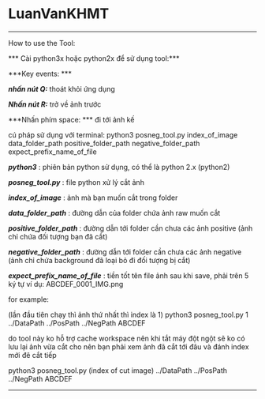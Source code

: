 # LuanVanKHMT


--------------------------------------------------------------------------------------------------------------------------------------------------------------------------------------------------------------------------------------------------------------------------------------------------------------------
How to use the Tool:

*** Cài python3x hoặc python2x để sử dụng tool:***

***Key events: ***

***nhấn nút Q:*** thoát khỏi ứng dụng

***Nhấn nút R:***  trở về ảnh trước

***Nhấn phím space: *** đi tới ảnh kế 

cú pháp sử dụng với terminal: python3 posneg_tool.py  index_of_image  data_folder_path positive_folder_path  negative_folder_path expect_prefix_name_of_file

***python3*** : phiên bản python sử dụng, có thể là python 2.x (python2)

***posneg_tool.py*** : file python xử lý cắt ảnh

***index_of_image*** : ảnh mà bạn muốn cắt trong folder

***data_folder_path*** : đường dẫn của folder chứa ảnh raw muốn cắt

***positive_folder_path*** : đường dẫn tới folder cần chưa các ảnh positive (ảnh chỉ chứa đối tượng bạn đã cắt)

***negative_folder_path*** :  đường dẫn tới folder cần chưa các ảnh negative (ảnh chỉ chứa background đã loại bỏ đi đối tượng bị cắt)

***expect_prefix_name_of_file*** : tiền tốt tên file ảnh sau khi save, phải trên 5 ký tự ví dụ: ABCDEF_0001_IMG.png


for example:

(lần đầu tiên chạy thì ảnh thứ nhất thì index là 1) python3 posneg_tool.py 1 ../DataPath ../PosPath ../NegPath ABCDEF


do tool này ko hỗ trợ cache workspace nên khi tắt máy đột ngột sẽ ko có lưu lại ảnh vừa cắt cho nên bạn phải xem ảnh đã cắt tới đâu và đánh index mới đê cắt tiếp

python3 posneg_tool.py (index of cut image) ../DataPath ../PosPath ../NegPath ABCDEF



----------------------------------------------------------------------------------------------------------------------------------------------------------
